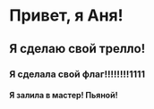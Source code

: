 # Привет, я Аня!
## Я сделаю свой трелло!
### Я сделала свой флаг!!!!!!!!1111
#### Я залила в мастер! Пьяной! 
